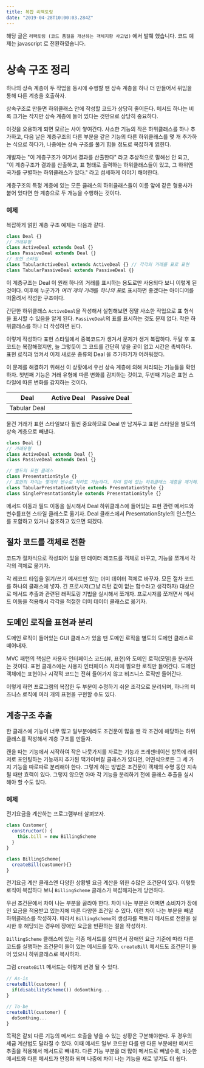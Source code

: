 ```yaml
---
title: 복합 리팩토링
date: "2019-04-28T10:00:03.284Z"
---
```


해당 글은 `리팩토링 (코드 품질을 개선하는 객체지향 사고법)` 에서 발췌 했습니다. 코드 예제는 javascript 로 전환하였습니다.

# 상속 구조 정리

하나의 상속 계층이 두 작업을 동시에 수행할 땐 상속 계층을 하나 더 만들어서 위임을 통해 다른 계층을 호출하자.

상속구조로 만들면 하위클래스 안에 작성할 코드가 상당히 줄어든다.
메서드 하나는 비록 크기는 작지만 상속 계층에 들어 있다는 것만으로 상당히 중요하다.

이것을 오용하게 되면 모르는 사이 쌓여간다. 사소한 기능의 작은 하위클래스를 하나 추가하고, 다음 날은 계층구조의 다른 부분을 같은 기능의 다른 하위클래스를 몇 개 추가하는 식으로 하다가, 나중에는 상속 구조를 풀기 힘들 정도로 복잡하게 얽힌다.

개발자는 "이 계층구조가 여기서 결과를 산출한다" 라고 추상적으로 말해선 안 되고, "이 계층구조가 결과를 산출하고, 표 형태로 출력하는 하위클래스들이 있고, 그 하위엔 국가를 구별하는 하위클래스가 있다." 라고 섬세하게 이야기 해야한다.

계층구조의 특정 계층에 있는 모든 클래스의 하위클래스들이 이름 앞에 같은 형용사가 붙어 있다면 한 계층으로 두 개능을 수행하는 것이다.

### 예제

복잡하게 얽힌 계층 구조 예제는 다음과 같다.

```javascript
class Deal {}
// 거래유형
class ActiveDeal extends Deal {}
class PassiveDeal extends Deal {}
// 표현 스타일
class TabularActiveDeal extends ActiveDeal {} // 각각의 거래를 표로 표현
class TabularPassiveDeal extends PassiveDeal {}
```

이 계층구조는 Deal 이 원래 하나의 거래를 표시하는 용도로만 사용되다 보니 이렇게 된것이다.
이후에 누군가가 *여러 개의 거래*를 *하나의 표*로 표시하면 좋겠다는 아이디어를 떠올려서 작성한 구조이다.

간단한 하위클래스 `ActiveDeal`을 작성해서 실험해보면 정말 사소한 작업으로 표 형식을 표시할 수 있음을 알게 된다.
`PassiveDeal`의 표를 표시하는 것도 문제 없다. 작은 하위클래스를 하나 더 작성하면 된다.

이렇게 작성하다 표현 스타일에서 중복코드가 생겨서 문제가 생겨 복잡하다.
두달 후 표 코드는 복잡해졌지만, 늘 그렇듯이 그 코드를 간단히 넣을 곳이 없고 시간은 촉박하다. 표현 로직과 엉켜서 이제 새로운 종류의 Deal 을 추가하기가 어려워졌다.

이 문제를 해결하기 위해선 이 상황에서 우선 상속 계층에 의해 처리되는 기능들을 확인하자.
첫번째 기능은 거래 유형에 따른 변화를 감지하는 것이고, 두번째 기능은 표현 스타일에 따른 변화를 감지하는 것이다.

| Deal         | Active Deal | Passive Deal |
| ------------ | ----------- | ------------ |
| Tabular Deal |             |              |

물건 거래가 표현 스타일보다 훨씬 중요하므로 Deal 만 남겨두고 표현 스타일을 별도의 상속 계층으로 빼낸다.

```javascript
class Deal {}
// 거래유형
class ActiveDeal extends Deal {}
class PassiveDeal extends Deal {}

// 별도의 표현 클래스
class PresentationStyle {}
// 표현의 차이는 몇개의 변수로 처리도 가능하다. 하여 밑에 있는 하위클래스 계층을 제거해도 된다. 
class TabularPresntationStyle extends PresentationStyle {}
class SinglePresntationStyle extends PresentationStyle {}
```

메서드 이동과 필드 이동을 실시해서 Deal 하위클래스에 들어있는 표현 관련 메서드와 변수를표현 스타일 클래스로 옮기자.
Deal 클래스에서 PresentationStyle의 인스턴스를 포함하고 있거나 참조하고 있으면 되겠다. 


## 절차 코드를 객체로 전환

코드가 절차식으로 작성되어 있을 땐 데이터 레코드를 객체로 바꾸고, 기능을 쪼개서 각각의 객체로 옮기자.

각 레코드 타입을 읽기/쓰기 메서드만 있는 더미 데이터 객체로 바꾸자.
모든 절차 코드를 하나의 클래스에 넣자. 
긴 프로시저(그냥 리턴 값이 없는 함수라고 생각하자) 대상으로 메서드 추출과 관련된 래픽토링 기법을 실시해서 쪼개자.
프로시저를 쪼개면서 메서드 이동을 적용해서 각각을 적절한 더미 데이터 클래스로 옮기자. 

## 도메인 로직을 표현과 분리

도메인 로직이 들어있는 GUI 클래스가 있을 땐 도메인 로직을 별도의 도메인 클래스로 떼어내자.

MVC 패턴의 핵심은 사용자 인터페이스 코드(뷰, 표현)와 도메인 로직(모델)을 분리하는 것이다. 표현 클래스에는 사용자 인터페이스 처리에 필요한 로직만 들어간다. 
도메인 객체에는 표현이나 시각적 코드는 전혀 들어가지 않고 비즈니스 로직만 들어간다. 

이렇게 하면 프로그램의 복잡한 두 부분이 수정하기 쉬운 조각으로 분리되며, 하나의 미즈니스 로직에 여러 개의 표현을 구현할 수도 있다. 

## 계층구조 추출

한 클래스에 기능이 너무 많고 일부분에라도 조건문이 많을 땐 각 조건에 해당하는 하위클래스를 작성해서 계층 구조를 만들자. 

캔을 따는 기능에서 시작하여 작은 나뭇가지를 자르는 기능과 프레젠테이션 항목에 레이저로 포인팅하는 기능까지 추가된 맥가이버칼 클래스가 있다면, 어떤식으로든 그 세 가지 기능을 따로따로 분리해야 한다. 그렇게 하는 방법은 조건문이 객체의 수명 동안 지속될 때만 효력이 있다. 그렇지 않으면 아마 각 기능을 분리하기 전에 클래스 추출을 실시해야 할 수도 있다. 

### 예제

전기요금을 계산하는 프로그램부터 살펴보자. 

```javascript
class Customer{
  constructor() {
    this.bill = new BillingScheme
  }
}

class BillingScheme{
  createBill(customer){}
}
```

전기요금 계산 클래스엔 다양한 상황별 요금 계산을 위한 수많은 조건문이 있다. 이렇듯 로직이 복잡하다 보니 `BillingScheme` 클래스가 복잡해지는게 당연하다.

우선 조건문에서 차이 나는 부분을 골라야 한다. 차이 나는 부분은 어쩌면 소비자가 장애인 요금을 적용받고 있는지에 따른 다양한 조건일 수 있다. 
이런 차이 나는 부분을 빼낼 하위클래스를 작성하자. 따라서 `BillingScheme`의 생성자를 팩토리 메서드로 전환을 실시한 후 해당되는 경우에 장애인 요금을 반환하는 절을 작성하자. 

`BillingScheme` 클래스에 있는 각종 메서드를 살피면서 장애인 요금 기준에 따라 다른 코드를 실행하는 조건문이 들어 있는 메서드를 찾자. 
`createBill` 메서드도 조건문이 들어 있으니 하위클래스로 복사하자.

그럼 `createBill` 메서드는 이렇게 변경 될 수 있다.

```javascript
// As-is
createBill(customer) {
  if(disabilityScheme()) doSomthing...
}

// To-be
createBill(customer) {
  doSomthing...
}
```
목적은 같되 다른 기능의 메서드 호출을 넣을 수 있는 상황은 구분해야한다. 두 경우의 세금 계산법도 달라질 수 있다. 
이때 메서드 일부 코드만 다를 땐 다른 부분에만 메서드 추출을 적용해서 메서드로 빼내자.
다른 기능 부분을 더 많이 메서드로 빼낼수록, 비슷한 메서드와 다른 메서드가 안정화 되며 나중에 차이 나는 기능을 새로 넣기도 더 쉽다.